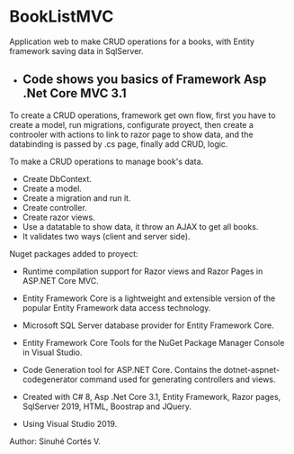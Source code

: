 # BookListMVC

Application web to make CRUD operations for a books, with Entity framework saving data in SqlServer.

- ## Code shows you basics of Framework Asp .Net Core MVC 3.1

To create a CRUD operations, framework get own flow, first you have to create a model, run migrations, configurate proyect, then create a controoler with actions to link to razor page to show data, and the databinding is passed by .cs page, finally add CRUD, logic. 

To make a CRUD operations to manage book's data.
- Create DbContext.
- Create a model.
- Create a migration and run it.
- Create controller.
- Create razor views.
- Use a datatable to show data, it throw an AJAX to get all books.
- It validates two ways (client and server side).

Nuget packages added to proyect:
- Runtime compilation support for Razor views and Razor Pages in ASP.NET Core MVC.
- Entity Framework Core is a lightweight and extensible version of the popular Entity Framework data access technology.
- Microsoft SQL Server database provider for Entity Framework Core.
- Entity Framework Core Tools for the NuGet Package Manager Console in Visual Studio.
- Code Generation tool for ASP.NET Core. Contains the dotnet-aspnet-codegenerator command used for generating controllers and views.


- Created with C# 8, Asp .Net Core 3.1, Entity Framework, Razor pages, SqlServer 2019, HTML, Boostrap and JQuery. 
- Using Visual Studio 2019.

Author: Sinuhé Cortés V.
